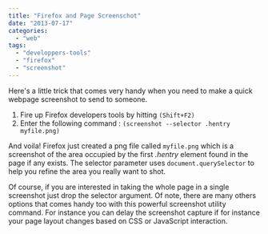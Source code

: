 ```yaml
---
title: "Firefox and Page Screenschot"
date: "2013-07-17"
categories: 
  - "web"
tags: 
  - "developpers-tools"
  - "firefox"
  - "screenshot"
---
```


Here's a little trick that comes very handy when you need to make a quick webpage screenshot to send to someone.

1. Fire up Firefox developers tools by hitting `(Shift+F2)`
2. Enter the following command : `(screenshot --selector .hentry myfile.png)`

And voila! Firefox just created a png file called `myfile.png` which is a screenshot of the area occupied by the first _.hentry_ element found in the page if any exists. The selector parameter uses `document.querySelector` to help you refine the area you really want to shot.

Of course, if you are interested in taking the whole page in a single screenshot just drop the selector argument. Of note, there are many others options that comes handy too with this powerful screenshot utility command. For instance you can delay the screenshot capture if for instance your page layout changes based on CSS or JavaScript interaction.
